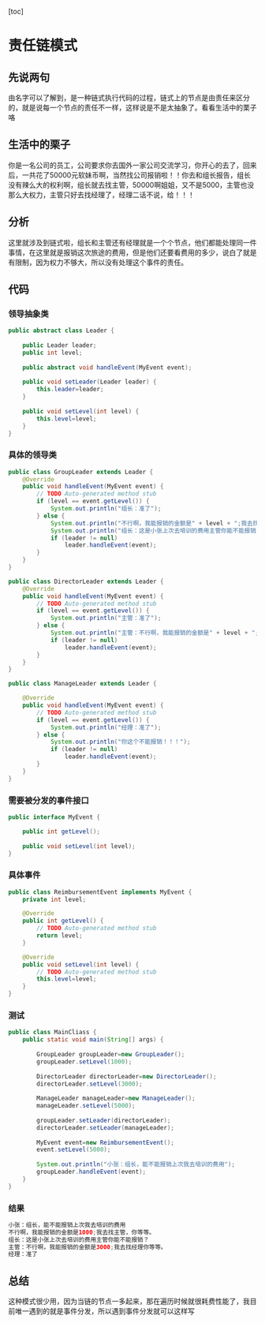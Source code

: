 [toc]
# 责任链模式
## 先说两句
由名字可以了解到，是一种链式执行代码的过程，链式上的节点是由责任来区分的，就是说每一个节点的责任不一样，这样说是不是太抽象了。看看生活中的栗子咯
## 生活中的栗子
你是一名公司的员工，公司要求你去国外一家公司交流学习，你开心的去了，回来后，一共花了50000元软妹币啊，当然找公司报销啦！！你去和组长报告，组长没有辣么大的权利啊，组长就去找主管，50000啊姐姐，又不是5000，主管也没那么大权力，主管只好去找经理了，经理二话不说，给！！！
## 分析
这里就涉及到链式啦，组长和主管还有经理就是一个个节点，他们都能处理同一件事情，在这里就是报销这次旅途的费用，但是他们还要看费用的多少，说白了就是有限制，因为权力不够大，所以没有处理这个事件的责任。
## 代码
### 领导抽象类
~~~java
public abstract class Leader {
	
	public Leader leader;
	public int level;
	
	public abstract void handleEvent(MyEvent event);
	
	public void setLeader(Leader leader) {
		this.leader=leader;
	}
	
	public void setLevel(int level) {
		this.level=level;
	}
}
~~~

### 具体的领导类
~~~java
public class GroupLeader extends Leader {
	@Override
	public void handleEvent(MyEvent event) {
		// TODO Auto-generated method stub
		if (level == event.getLevel()) {
			System.out.println("组长：准了");
		} else {
			System.out.println("不行啊，我能报销的金额是" + level + ";我去找主管，你等等。");
			System.out.println("组长：这是小张上次去培训的费用主管你能不能报销？");
			if (leader != null)
				leader.handleEvent(event);
		}
	}
}

public class DirectorLeader extends Leader {
	@Override
	public void handleEvent(MyEvent event) {
		// TODO Auto-generated method stub
		if (level == event.getLevel()) {
			System.out.println("主管：准了");
		} else {
			System.out.println("主管：不行啊，我能报销的金额是" + level + ";我去找经理你等等。");
			if (leader != null)
				leader.handleEvent(event);
		}
	}
}

public class ManageLeader extends Leader {

	@Override
	public void handleEvent(MyEvent event) {
		// TODO Auto-generated method stub
		if (level == event.getLevel()) {
			System.out.println("经理：准了");
		} else {
			System.out.println("你这个不能报销！！！");
			if (leader != null)
				leader.handleEvent(event);
		}
	}
}
~~~

### 需要被分发的事件接口
~~~java
public interface MyEvent {

	public int getLevel();
	
	public void setLevel(int level);
}
~~~

### 具体事件
~~~java
public class ReimbursementEvent implements MyEvent {
	private int level;

	@Override
	public int getLevel() {
		// TODO Auto-generated method stub
		return level;
	}

	@Override
	public void setLevel(int level) {
		// TODO Auto-generated method stub
		this.level=level;
	}
}
~~~

### 测试
~~~java
public class MainCliass {
	public static void main(String[] args) {
		
		GroupLeader groupLeader=new GroupLeader();
		groupLeader.setLevel(1000);
		
		DirectorLeader directorLeader=new DirectorLeader();
		directorLeader.setLevel(3000);
		
		ManageLeader manageLeader=new ManageLeader();
		manageLeader.setLevel(5000);
		
		groupLeader.setLeader(directorLeader);
		directorLeader.setLeader(manageLeader);
		
		MyEvent event=new ReimbursementEvent();
		event.setLevel(5000);
		
		System.out.println("小张：组长，能不能报销上次我去培训的费用");
		groupLeader.handleEvent(event);
	}
}
~~~

### 结果
~~~java
小张：组长，能不能报销上次我去培训的费用
不行啊，我能报销的金额是1000;我去找主管，你等等。
组长：这是小张上次去培训的费用主管你能不能报销？
主管：不行啊，我能报销的金额是3000;我去找经理你等等。
经理：准了
~~~

## 总结
这种模式很少用，因为当链的节点一多起来，那在遍历时候就很耗费性能了，我目前唯一遇到的就是事件分发，所以遇到事件分发就可以这样写